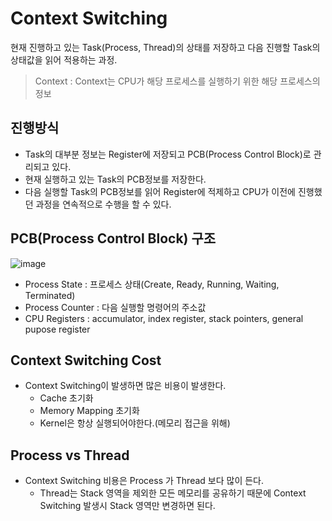 # Context Switching
현재 진행하고 있는 Task(Process, Thread)의 상태를 저장하고 다음 진행할 Task의 상태값을 읽어 적용하는 과정.
> Context : Context는 CPU가 해당 프로세스를 실행하기 위한 해당 프로세스의 정보

## 진행방식
- Task의 대부분 정보는 Register에 저장되고 PCB(Process Control Block)로 관리되고 있다.
- 현재 실행하고 있는 Task의 PCB정보를 저장한다.
- 다음 실행할 Task의 PCB정보를 읽어 Register에 적제하고 CPU가 이전에 진행했던 과정을 연속적으로 수행을 할 수 있다.

## PCB(Process Control Block) 구조

![image](https://user-images.githubusercontent.com/70922665/149309338-1dfcdf33-ff8c-4644-92b2-4cbc9be61c5c.png)
- Process State : 프로세스 상태(Create, Ready, Running, Waiting, Terminated)
- Process Counter : 다음 실행할 명령어의 주소값
- CPU Registers : accumulator, index register, stack pointers, general pupose register

## Context Switching Cost
- Context Switching이 발생하면 많은 비용이 발생한다.
    - Cache 초기화
    - Memory Mapping 초기화
    - Kernel은 항상 실행되어야한다.(메모리 접근을 위해)

## Process vs Thread
- Context Switching 비용은 Process 가 Thread 보다 많이 든다.
    - Thread는 Stack 영역을 제외한 모든 메모리를 공유하기 때문에 Context Switching 발생시 Stack 영역만 변경하면 된다.
